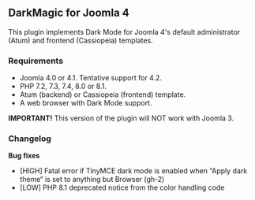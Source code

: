 ## DarkMagic for Joomla 4

This plugin implements Dark Mode for Joomla 4's default administrator (Atum) and frontend (Cassiopeia) templates.

### Requirements

* Joomla 4.0 or 4.1. Tentative support for 4.2.
* PHP 7.2, 7.3, 7.4, 8.0 or 8.1.
* Atum (backend) or Cassiopeia (frontend) template.
* A web browser with Dark Mode support.

**IMPORTANT!** This version of the plugin will NOT work with Joomla 3.

### Changelog

**Bug fixes**

* [HIGH] Fatal error if TinyMCE dark mode is enabled when “Apply dark theme“ is set to anything but Browser (gh-2)
* [LOW] PHP 8.1 deprecated notice from the color handling code
